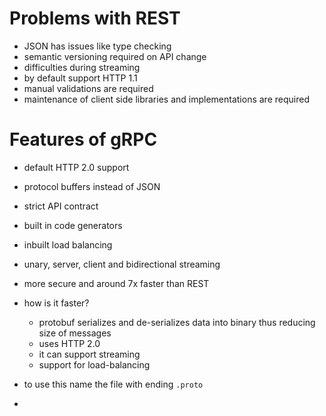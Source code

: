 # Problems with REST

- JSON has issues like type checking
- semantic versioning required on API change
- difficulties during streaming
- by default support HTTP 1.1
- manual validations are required
- maintenance of client side libraries and implementations are required

# Features of gRPC

- default HTTP 2.0 support
- protocol buffers instead of JSON
- strict API contract
- built in code generators
- inbuilt load balancing
- unary, server, client and bidirectional streaming
- more secure and around 7x faster than REST

- how is it faster?
    - protobuf serializes and de-serializes data into binary thus reducing size of messages
    - uses HTTP 2.0
    - it can support streaming
    - support for load-balancing

- to use this name the file with ending `.proto`
- 